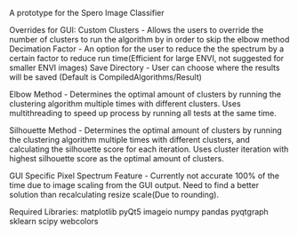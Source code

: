 A prototype for the Spero Image Classifier

Overrides for GUI:
Custom Clusters - Allows the users to override the number of clusters to run the algorithm by in order to skip the elbow method
Decimation Factor - An option for the user to reduce the the spectrum by a certain factor to reduce run time(Efficient for large ENVI,
not suggested for smaller ENVI images)
Save Directory - User can choose where the results will be saved (Default is CompiledAlgorithms/Result)

Elbow Method - Determines the optimal amount of clusters by running the clustering algorithm multiple times with different clusters.
Uses multithreading to speed up process by running all tests at the same time.

Silhouette Method - Determines the optimal amount of clusters by running the clustering algorithm multiple times with different clusters, and calculating the silhouette score for each iteration. Uses cluster iteration with highest silhouette score as the optimal amount of clusters.

GUI Specific Pixel Spectrum Feature - Currently not accurate 100% of the time due to image scaling from the GUI output. Need to find a better
solution than recalculating resize scale(Due to rounding).

Required Libraries:
matplotlib
pyQt5
imageio
numpy
pandas
pyqtgraph
sklearn
scipy
webcolors
